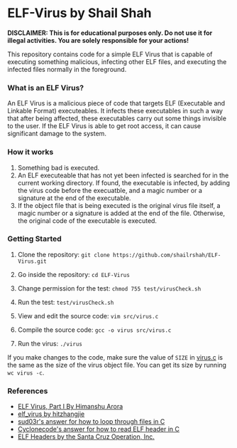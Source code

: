 # ELF-Virus by Shail Shah

**DISCLAIMER: This is for educational purposes only. Do not use it for illegal activities. You are solely responsible for your actions!**

This repository contains code for a simple ELF Virus that is capable of executing something malicious, infecting other ELF files, and executing the infected files normally in the foreground.

### What is an ELF Virus? 
An ELF Virus is a malicious piece of code that targets ELF (Executable and Linkable Format) executeables. It infects these executables in such a way that after being affected, these executables carry out some things invisible to the user. If the ELF Virus is able to get root access, it can cause significant damage to the system.

### How it works
1. Something bad is executed. 
2. An ELF executeable that has not yet been infected is searched for in the current working directory. If found, the executable is infected, by adding the virus code before the execuatble, and a magic number or a signature at the end of the executable.
3. If the object file that is being executed is the original virus file itself, a magic number or a signature is added at the end of the file. Otherwise, the original code of the executable is executed.

### Getting Started 
1. Clone the repository: 
`git clone https://github.com/shailrshah/ELF-Virus.git`

2. Go inside the repository: 
`cd ELF-Virus`

3. Change permission for the test: 
`chmod 755 test/virusCheck.sh`

4. Run the test: 
`test/virusCheck.sh`

5. View and edit the source code: 
`vim src/virus.c`

6. Compile the source code:
`gcc -o virus src/virus.c`

7. Run the virus:
`./virus`

If you make changes to the code, make sure the value of `SIZE` in [virus.c](src/virus.c) is the same as the size of the virus object file. You can get its size by running `wc virus -c`.

### References
- [ELF Virus, Part I By Himanshu Arora](https://nnc3.com/mags/LJ_1994-2014/LJ/213/11185.html)
- [elf_virus by hitzhangjie](https://github.com/hitzhangjie/elf_virus)
- [sud03r's answer for how to loop through files in C](https://stackoverflow.com/questions/1271064/how-do-i-loop-through-all-files-in-a-folder-using-c)
- [Cyclonecode's answer for how to read ELF header in C](https://stackoverflow.com/questions/3http://www.sco.com/developers/gabi/latest/ch4.eheader.html4960383/how-read-elf-header-in-c)
- [ELF Headers by the Santa Cruz Operation, Inc.](http://www.sco.com/developers/gabi/latest/ch4.eheader.html)
